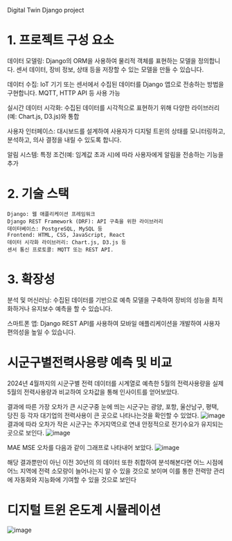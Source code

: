 Digital Twin Django project

# 1. 프로젝트 구성 요소
데이터 모델링: Django의 ORM을 사용하여 물리적 객체를 표현하는 모델을 정의합니다. 센서 데이터, 장비 정보, 상태 등을 저장할 수 있는 모델을 만들 수 있습니다.

데이터 수집: IoT 기기 또는 센서에서 수집된 데이터를 Django 앱으로 전송하는 방법을 구현합니다. MQTT, HTTP API 등 사용 가능

실시간 데이터 시각화: 수집된 데이터를 시각적으로 표현하기 위해 다양한 라이브러리(예: Chart.js, D3.js)와 통합

사용자 인터페이스: 대시보드를 설계하여 사용자가 디지털 트윈의 상태를 모니터링하고, 분석하고, 의사 결정을 내릴 수 있도록 합니다.

알림 시스템: 특정 조건(예: 임계값 초과 시)에 따라 사용자에게 알림을 전송하는 기능을 추가

# 2. 기술 스택
```
Django: 웹 애플리케이션 프레임워크
Django REST Framework (DRF): API 구축을 위한 라이브러리
데이터베이스: PostgreSQL, MySQL 등
Frontend: HTML, CSS, JavaScript, React
데이터 시각화 라이브러리: Chart.js, D3.js 등
센서 통신 프로토콜: MQTT 또는 REST API.
```

# 3. 확장성
분석 및 머신러닝: 수집된 데이터를 기반으로 예측 모델을 구축하여 장비의 성능을 최적화하거나 유지보수 예측을 할 수 있습니다.

스마트폰 앱: Django REST API를 사용하여 모바일 애플리케이션을 개발하여 사용자 편의성을 높일 수 있습니다.

# 시군구별전력사용량 예측 및 비교

2024년 4월까지의 시군구별 전력 데이터를 시계열로 예측한 5월의 전력사용량을 실제 5월의 전력사용량과 비교하여
오차값을 통해 인사이트를 얻어보았다.

결과에 따른 가장 오차가 큰 시군구중 눈에 띄는 시군구는 광양, 포항, 울산남구, 평택, 당진 등
각자 대기업의 전력사용이 큰 곳으로 나타나는것을 확인할 수 있었다.
![image](https://github.com/user-attachments/assets/eb1aea19-ef11-486b-90dd-56c196945ac7)
결과에 따라 오차가 작은 시군구는 주거지역으로 연내 안정적으로 전기수요가 유지되는곳으로 보인다.
![image](https://github.com/user-attachments/assets/564b9ef8-204f-40e1-a69d-8fdefcce487c)

MAE MSE 오차를 다음과 같이 그래프로 나타내어 보았다.
![image](https://github.com/user-attachments/assets/f508db8c-d872-4b66-90e3-bef15b993671)


해당 결과뿐만이 아닌 이전 30년의 의 데이터 또한 취합하여 분석해본다면 어느 시점에 어느 지역에 전력 소모량이 늘어나는지 알 수 있을 것으로 보이며 이를 통한 전력망 관리에 자동화와 지능화에 기여할 수 있을 것으로 보인다

# 디지털 트윈 온도계 시뮬레이션
![image](https://github.com/user-attachments/assets/f03e9697-36e1-4047-89bc-e6239a22a61b)
